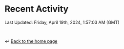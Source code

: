 # Recent Activity

<!--RECENT_ACTIVITY:start-->
<!--RECENT_ACTIVITY:end-->

<!--RECENT_ACTIVITY:last_update-->
Last Updated: Friday, April 19th, 2024, 1:57:03 AM (GMT)
<!--RECENT_ACTIVITY:last_update_end-->

<br>

↩️ [Back to the home page](/README.md)
